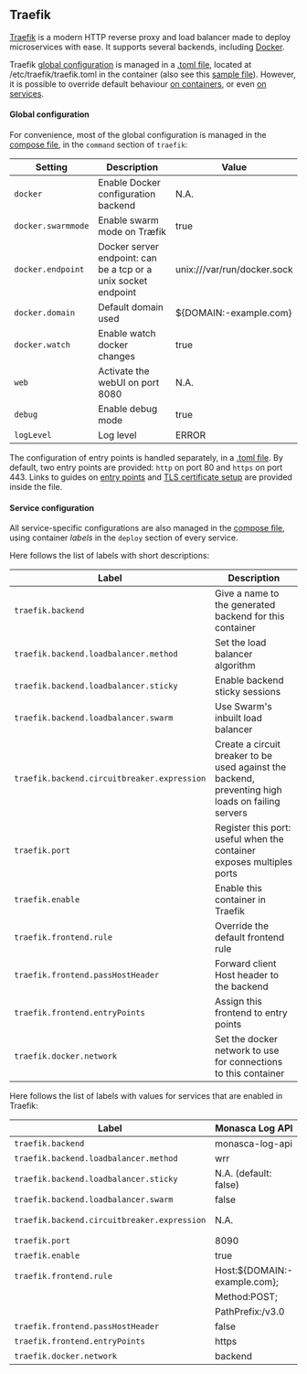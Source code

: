 ## Traefik
[Traefik](https://docs.traefik.io/) is a modern HTTP reverse proxy and load balancer made to deploy microservices with ease. It supports several backends, including [Docker](https://docs.docker.com/).

Traefik [global configuration](http://docs.traefik.io/configuration/backends/docker/) is managed in a [.toml file](https://github.com/martel-innovate/deep-log-inspection/blob/master/log-server/traefik/traefik.toml), located at /etc/traefik/traefik.toml in the container (also see this [sample file](https://github.com/containous/traefik/blob/master/traefik.sample.toml)). However, it is possible to override default behaviour [on containers](http://docs.traefik.io/configuration/backends/docker/#on-containers), or even [on services](http://docs.traefik.io/configuration/backends/docker/#on-service).

#### Global configuration
For convenience, most of the global configuration is managed in the [compose file](https://github.com/martel-innovate/deep-log-inspection/blob/master/log-server/docker-compose.yml), in the `command` section of `traefik`:

| Setting | Description | Value |
| --- | --- | --- |
| `docker` | Enable Docker configuration backend | N.A. |
| `docker.swarmmode` | Enable swarm mode on Træfik | true |
| `docker.endpoint` | Docker server endpoint: can be a tcp or a unix socket endpoint | unix:///var/run/docker.sock |
| `docker.domain` | Default domain used | ${DOMAIN:-example.com} |
| `docker.watch` | Enable watch docker changes | true |
| `web` | Activate the webUI on port 8080 | N.A. |
| `debug` | Enable debug mode | true |
| `logLevel` | Log level | ERROR |

The configuration of entry points is handled separately, in a [.toml file](https://github.com/martel-innovate/deep-log-inspection/blob/master/log-server/traefik/traefik.toml). By default, two entry points are provided: `http` on port 80 and `https` on port 443. Links to guides on [entry points](https://docs.traefik.io/configuration/entrypoints/) and [TLS certificate setup](https://docs.traefik.io/configuration/acme/) are provided inside the file.

#### Service configuration
All service-specific configurations are also managed in the [compose file](https://github.com/martel-innovate/deep-log-inspection/blob/master/log-server/docker-compose.yml), using container *labels* in the `deploy` section of every service.

Here follows the list of labels with short descriptions:

| Label | Description |
| --- | --- |
| `traefik.backend` | Give a name to the generated backend for this container |
| `traefik.backend.loadbalancer.method` | Set the load balancer algorithm |
| `traefik.backend.loadbalancer.sticky` | Enable backend sticky sessions |
| `traefik.backend.loadbalancer.swarm` | Use Swarm's inbuilt load balancer |
| `traefik.backend.circuitbreaker.expression` | Create a circuit breaker to be used against the backend, preventing high loads on failing servers |
| `traefik.port` | Register this port: useful when the container exposes multiples ports |
| `traefik.enable` | Enable this container in Traefik |
| `traefik.frontend.rule` | Override the default frontend rule |
| `traefik.frontend.passHostHeader` | Forward client Host header to the backend |
| `traefik.frontend.entryPoints` | Assign this frontend to entry points |
| `traefik.docker.network` | Set the docker network to use for connections to this container |

Here follows the list of labels with values for services that are enabled in Traefik:

| Label | Monasca Log API | Elasticsearch | Kibana |
| --- | --- | --- | --- |
| `traefik.backend` | monasca-log-api | elasticsearch | kibana |
| `traefik.backend.loadbalancer.method` | wrr | wrr | wrr |
| `traefik.backend.loadbalancer.sticky` | N.A. (default: false) | false | true |
| `traefik.backend.loadbalancer.swarm` | false | false | false |
| `traefik.backend.circuitbreaker.expression` | N.A. | NetworkErrorRatio() > 0.5 | NetworkErrorRatio() > 0.5 |
| `traefik.port` | 8090 | 9200 | 5601 |
| `traefik.enable` | true | true | true |
| `traefik.frontend.rule` | Host:${DOMAIN:-example.com}; | Host:elastic.${DOMAIN:-example.com} | Host:kibana.${DOMAIN:-example.com} |
|| Method:POST; |||
|| PathPrefix:/v3.0 |||
| `traefik.frontend.passHostHeader` | false | false | false |
| `traefik.frontend.entryPoints` | https | https | https |
| `traefik.docker.network` | backend | backend | backend |
